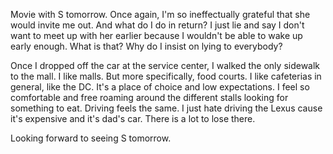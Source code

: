 Movie with S tomorrow. Once again, I'm so ineffectually grateful that she would invite me out. And what do I do in return? I just lie and say I don't want to meet up with her earlier because I wouldn't be able to wake up early enough. What is that? Why do I insist on lying to everybody?

Once I dropped off the car at the service center, I walked the only sidewalk to the mall. I like malls. But more specifically, food courts. I like cafeterias in general, like the DC. It's a place of choice and low expectations. I feel so comfortable and free roaming around the different stalls looking for something to eat. Driving feels the same. I just hate driving the Lexus cause it's expensive and it's dad's car. There is a lot to lose there.

Looking forward to seeing S tomorrow.
